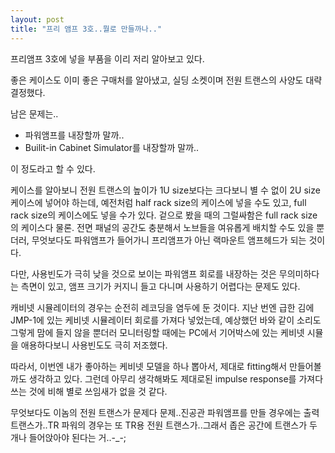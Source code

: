 ```yaml
---
layout: post
title: "프리 앰프 3호..뭘로 만들까나.."
---
```


프리앰프 3호에 넣을 부품을 이리 저리 알아보고 있다.

좋은 케이스도 이미 좋은 구매처를 알아냈고, 실딩 소켓이며 전원 트랜스의 사양도 대략 결정했다.

남은 문제는..

- 파워앰프를 내장할까 말까..
- Builit-in Cabinet Simulator를 내장할까 말까..

이 정도라고 할 수 있다.

케이스를 알아보니 전원 트랜스의 높이가 1U size보다는 크다보니 별 수 없이 2U size 케이스에 넣어야 하는데, 예전처럼 half rack size의 케이스에 넣을 수도 있고, full rack size의 케이스에도 넣을 수가 있다. 겉으로 봤을 때의 그럴싸함은 full rack size의 케이스다 물론. 전면 패널의 공간도 충분해서 노브들을 여유롭게 배치할 수도 있을 뿐더러, 무엇보다도 파워앰프가 들어가니 프리앰프가 아닌 랙마운트 앰프헤드가 되는 것이다.

다만, 사용빈도가 극히 낮을 것으로 보이는 파워앰프 회로를 내장하는 것은 무의미하다는 측면이 있고, 앰프 크기가 커지니 들고 다니며 사용하기 어렵다는 문제도 있다.

캐비넷 시뮬레이터의 경우는 순전히 레코딩을 염두에 둔 것이다. 지난 번엔 급한 김에 JMP-1에 있는 케비넷 시뮬레이터 회로를 가져다 넣었는데, 예상했던 바와 같이 소리도 그렇게 맘에 들지 않을 뿐더러 모니터링할 때에는 PC에서 기어박스에 있는 케비넷 시뮬을 애용하다보니 사용빈도도 극히 저조했다.

따라서, 이번엔 내가 좋아하는 케비넷 모델을 하나 뽑아서, 제대로 fitting해서 만들어볼까도 생각하고 있다. 그런데 아무리 생각해봐도 제대로된 impulse response를 가져다 쓰는 것에 비해 별로 쓰임새가 없을 것 같다.

무엇보다도 이놈의 전원 트랜스가 문제다 문제..진공관 파워앰프를 만들 경우에는 출력트랜스가..TR 파워의 경우는 또 TR용 전원 트랜스가..그래서 좁은 공간에 트랜스가 두 개나 들어앉아야 된다는 거..-_-;



